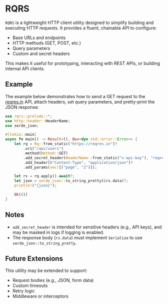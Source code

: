 # RQRS

`RQRS` is a lightweight HTTP client utility designed to simplify building and executing HTTP requests.
It provides a fluent, chainable API to configure:
- Base URLs and endpoints
- HTTP methods (GET, POST, etc.)
- Query parameters
- Custom and secret headers

This makes it useful for prototyping, interacting with REST APIs, or building internal API clients.

## Example

The example below demonstrates how to send a GET request to the [reqres.in](https://reqres.in) API,
attach headers, set query parameters, and pretty-print the JSON response:

```rust
use rqrs::prelude::*;
use http::header::HeaderName;
use serde_json;

#[tokio::main]
async fn main() -> Result<(), Box<dyn std::error::Error>> {
    let rq = Rq::from_static("https://reqres.in")?
        .uri("/api/users")
        .method(Method::GET)
        .add_secret_header(HeaderName::from_static("x-api-key"), "reqres-free-v1")?
        .add_header(b"Content-Type", "application/json")?
        .add_params(vec![("page", "2")]);

    let rs = rq.apply().await?;
    let json = serde_json::to_string_pretty(&rs.data)?;
    println!("{json}");

    Ok(())
}
```

## Notes
- `add_secret_header` is intended for sensitive headers (e.g., API keys), and may be masked in logs if logging is enabled.
- The response body (`rs.data`) must implement `Serialize` to use `serde_json::to_string_pretty`.

## Future Extensions
This utility may be extended to support:
- Request bodies (e.g., JSON, form data)
- Custom timeouts
- Retry logic
- Middleware or interceptors

